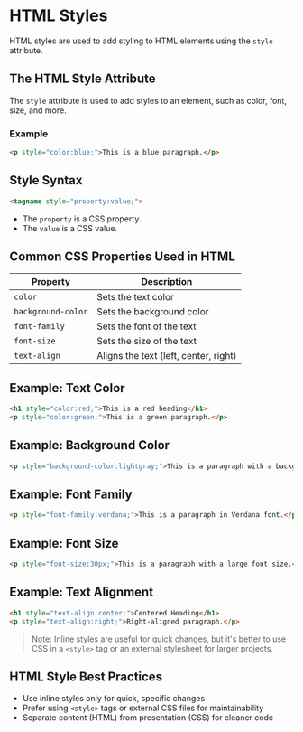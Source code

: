 # HTML Styles

HTML styles are used to add styling to HTML elements using the `style` attribute.

## The HTML Style Attribute

The `style` attribute is used to add styles to an element, such as color, font, size, and more.

### Example

```html
<p style="color:blue;">This is a blue paragraph.</p>
```

## Style Syntax

```html
<tagname style="property:value;">
```

- The `property` is a CSS property.
- The `value` is a CSS value.

## Common CSS Properties Used in HTML

| Property     | Description                          |
|--------------|--------------------------------------|
| `color`      | Sets the text color                  |
| `background-color` | Sets the background color     |
| `font-family`| Sets the font of the text            |
| `font-size`  | Sets the size of the text            |
| `text-align` | Aligns the text (left, center, right)|

## Example: Text Color

```html
<h1 style="color:red;">This is a red heading</h1>
<p style="color:green;">This is a green paragraph.</p>
```

## Example: Background Color

```html
<p style="background-color:lightgray;">This is a paragraph with a background color.</p>
```

## Example: Font Family

```html
<p style="font-family:verdana;">This is a paragraph in Verdana font.</p>
```

## Example: Font Size

```html
<p style="font-size:30px;">This is a paragraph with a large font size.</p>
```

## Example: Text Alignment

```html
<h1 style="text-align:center;">Centered Heading</h1>
<p style="text-align:right;">Right-aligned paragraph.</p>
```

> Note: Inline styles are useful for quick changes, but it's better to use CSS in a `<style>` tag or an external stylesheet for larger projects.

## HTML Style Best Practices

- Use inline styles only for quick, specific changes
- Prefer using `<style>` tags or external CSS files for maintainability
- Separate content (HTML) from presentation (CSS) for cleaner code
